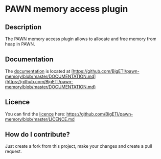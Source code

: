# PAWN memory access plugin

## Description
The PAWN memory access plugin allows to allocate and free memory from heap in PAWN.

## Documentation
The [documentation](https://github.com/BigETI/pawn-memory/blob/master/DOCUMENTATION.md) is located at [https://github.com/BigETI/pawn-memory/blob/master/DOCUMENTATION.md](https://github.com/BigETI/pawn-memory/blob/master/DOCUMENTATION.md)

## Licence
You can find the [licence](https://github.com/BigETI/pawn-memory/blob/master/LICENCE.md) here: https://github.com/BigETI/pawn-memory/blob/master/LICENCE.md

## How do I contribute?
Just create a fork from this project, make your changes and create a pull request.